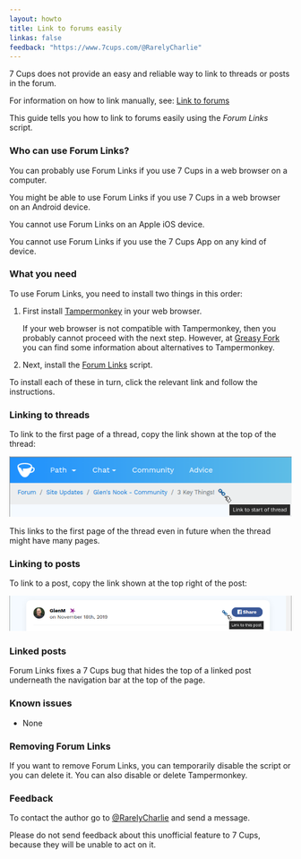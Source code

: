 ```yaml
---
layout: howto
title: Link to forums easily
linkas: false
feedback: "https://www.7cups.com/@RarelyCharlie"
---
```

7 Cups does not provide an easy and reliable way to link to threads or posts in the forum.

For information on how to link manually, see: [Link to forums](./forumlink)

This guide tells you how to link to forums easily using the *Forum Links* script.

### Who can use Forum Links?
You can probably use Forum Links if you use 7 Cups in a web browser on a computer.

You might be able to use Forum Links if you use 7 Cups in a web browser on an Android device.

You cannot use Forum Links on an Apple iOS device.

You cannot use Forum Links if you use the 7 Cups App on any kind of device.

### What you need
To use Forum Links, you need to install two things in this order:

1. First install [Tampermonkey](http://tampermonkey.net/) in your web browser.

   If your web browser is not compatible with Tampermonkey, then you probably cannot proceed with the next step. However, at [Greasy Fork](https://greasyfork.org/en) you can find some information about alternatives to Tampermonkey.

2. Next, install the [Forum Links](https://greasyfork.org/en/scripts/406937-7-cups-forum-links) script.

To install each of these in turn, click the relevant link and follow the instructions.

### Linking to threads
To link to the first page of a thread, copy the link shown at the top of the thread:

![Link at top of thread](/assets/forumlink0.png)

This links to the first page of the thread even in future when the thread might have many pages.

### Linking to posts
To link to a post, copy the link shown at the top right of the post:

![Link at top right of post](/assets/forumlink1.png)

### Linked posts
Forum Links fixes a 7 Cups bug that hides the top of a linked post underneath the navigation bar at the top of the page.

### Known issues

 - None

### Removing Forum Links
If you want to remove Forum Links, you can temporarily disable the script or you can delete it. You can also disable or delete Tampermonkey.

### Feedback
To contact the author go to [@RarelyCharlie](https://www.7cups.com/@RarelyCharlie) and send a message.

Please do not send feedback about this unofficial feature to 7 Cups, because they will be unable to act on it.

